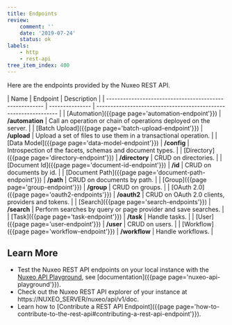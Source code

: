 ```yaml
---
title: Endpoints
review:
    comment: ''
    date: '2019-07-24'
    status: ok
labels:
    - http
    - rest-api
tree_item_index: 400
---
```


Here are the endpoints provided by the Nuxeo REST API.

| Name                                                    | Endpoint        | Description                                                      |
| ------------------------------------------------------- | --------------- | ---------------------------------------------------------------- |
| [Automation]({{page page='automation-endpoint'}})       | **/automation** | Call an operation or chain of operations deployed on the server. |
| [Batch Upload]({{page page='batch-upload-endpoint'}})   | **/upload**     | Upload a set of files to use them in a transactional operation.  |
| [Data Model]({{page page='data-model-endpoint'}})       | **/config**     | Introspection of the facets, schemas and document types.         |
| [Directory]({{page page='directory-endpoint'}})         | **/directory**  | CRUD on directories.                                             |
| [Document Id]({{page page='document-id-endpoint'}})     | **/id**         | CRUD on documents by id.                                         |
| [Document Path]({{page page='document-path-endpoint'}}) | **/path**       | CRUD on documents by path.                                       |
| [Group]({{page page='group-endpoint'}})                 | **/group**      | CRUD on groups.                                                  |
| [OAuth 2.0]({{page page='oauth2-endpoints'}})           | **/oauth2**     | CRUD on OAuth 2.0 clients, providers and tokens.                 |
| [Search]({{page page='search-endpoints'}})              | **/search**     | Perform searches by query or page provider and save searches.    |
| [Task]({{page page='task-endpoint'}})                   | **/task**       | Handle tasks.                                                    |
| [User]({{page page='user-endpoint'}})                   | **/user**       | CRUD on users.                                                   |
| [Workflow]({{page page='workflow-endpoint'}})           | **/workflow**   | Handle workflows.                                                |

## Learn More

- Test the Nuxeo REST API endpoints on your local instance with the [Nuxeo API Playground](http://nuxeo.github.io/api-playground/), see [documentation]({{page page='nuxeo-api-playground'}}).
- Check out the Nuxeo REST API explorer of your instance at https://NUXEO_SERVER/nuxeo/api/v1/doc.
- Learn how to [Contribute a REST API Endpoint]({{page page='how-to-contribute-to-the-rest-api#contributing-a-rest-api-endpoint'}}).
